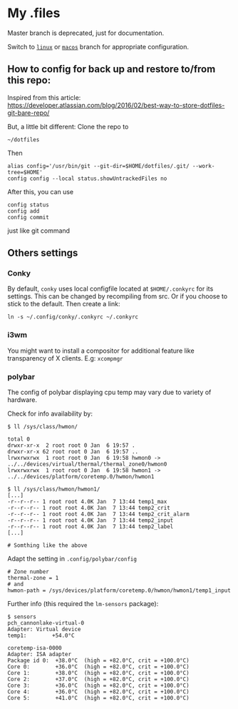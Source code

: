 # My .files

Master branch is deprecated, just for documentation.

Switch to [`linux`](https://github.com/voldedore/dotfiles/tree/linux) or [`macos`](https://github.com/voldedore/dotfiles/tree/macos) branch for appropriate configuration.

## How to config for back up and restore to/from this repo:

Inspired from this article: https://developer.atlassian.com/blog/2016/02/best-way-to-store-dotfiles-git-bare-repo/

But, a little bit different: Clone the repo to

    ~/dotfiles

Then 

    alias config='/usr/bin/git --git-dir=$HOME/dotfiles/.git/ --work-tree=$HOME'
    config config --local status.showUntrackedFiles no

After this, you can use 

    config status
    config add
    config commit

just like git command

## Others settings

### Conky

By default, `conky` uses local configfile located at `$HOME/.conkyrc` for its settings. This can be changed by recompiling from src. Or if you choose to stick to the default. Then create a link:

    ln -s ~/.config/conky/.conkyrc ~/.conkyrc
    
### i3wm

You might want to install a compositor for additional feature like transparency of X clients. E.g: `xcompmgr`

### polybar

The config of polybar displaying cpu temp may vary due to variety of hardware. 

Check for info availability by:

    $ ll /sys/class/hwmon/
    
    total 0
    drwxr-xr-x  2 root root 0 Jan  6 19:57 .
    drwxr-xr-x 62 root root 0 Jan  6 19:57 ..
    lrwxrwxrwx  1 root root 0 Jan  6 19:58 hwmon0 -> ../../devices/virtual/thermal/thermal_zone0/hwmon0
    lrwxrwxrwx  1 root root 0 Jan  6 19:58 hwmon1 -> ../../devices/platform/coretemp.0/hwmon/hwmon1

    $ ll /sys/class/hwmon/hwmon1/
    [...]
    -r--r--r-- 1 root root 4.0K Jan  7 13:44 temp1_max
    -r--r--r-- 1 root root 4.0K Jan  7 13:44 temp2_crit
    -r--r--r-- 1 root root 4.0K Jan  7 13:44 temp2_crit_alarm
    -r--r--r-- 1 root root 4.0K Jan  7 13:44 temp2_input
    -r--r--r-- 1 root root 4.0K Jan  7 13:44 temp2_label
    [...]
    
    # Somthing like the above
    
Adapt the setting in `.config/polybar/config`

    # Zone number
    thermal-zone = 1 
    # and
    hwmon-path = /sys/devices/platform/coretemp.0/hwmon/hwmon1/temp1_input
    
Further info (this required the `lm-sensors` package):

    $ sensors
    pch_cannonlake-virtual-0
    Adapter: Virtual device
    temp1:        +54.0°C  

    coretemp-isa-0000
    Adapter: ISA adapter
    Package id 0:  +38.0°C  (high = +82.0°C, crit = +100.0°C)
    Core 0:        +36.0°C  (high = +82.0°C, crit = +100.0°C)
    Core 1:        +38.0°C  (high = +82.0°C, crit = +100.0°C)
    Core 2:        +37.0°C  (high = +82.0°C, crit = +100.0°C)
    Core 3:        +36.0°C  (high = +82.0°C, crit = +100.0°C)
    Core 4:        +36.0°C  (high = +82.0°C, crit = +100.0°C)
    Core 5:        +41.0°C  (high = +82.0°C, crit = +100.0°C)
